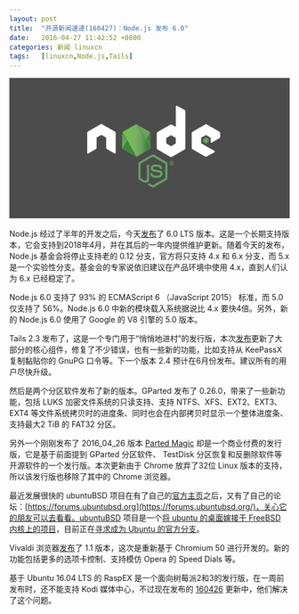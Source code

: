 ```yaml
---
layout: post
title:	"开源新闻速递(160427)：Node.js 发布 6.0"
date:	2016-04-27 11:42:52 +0800 
categories:	新闻 linuxcn 
tags:	[linuxcn,Node.js,Tails]
---
```



![](/Asserts/Images/album/201604/27/114253g3eycivmiyix5ako.png)


Node.js 经过了半年的开发之后，今天[发布](https://nodejs.org/en/blog/release/v6.0.0/)了 6.0 LTS 版本。这是一个长期支持版本，它会支持到2018年4月，并在其后的一年内提供维护更新。随着今天的发布，Node.js 基金会将停止支持老的 0.12 分支，官方将只支持 4.x 和 6.x 分支，而 5.x 是一个实验性分支。基金会的专家说依旧建议在产品环境中使用 4.x，直到人们认为 6.x 已经稳定了。


Node.js 6.0 支持了 93% 的 ECMAScript 6 （JavaScript 2015） 标准，而 5.0 仅支持了 56%。Node.js 6.0 中新的模块载入系统据说比 4.x 要快4倍。另外，新的 Node.js 6.0 使用了 Google 的 V8 引擎的 5.0 版本。


Tails 2.3 发布了，这是一个专门用于“悄悄地进村”的发行版，本次[发布](https://tails.boum.org/news/version_2.3/index.en.html)更新了大部分的核心组件，修复了不少错误，也有一些新的功能，比如支持从 KeePassX 复制黏贴你的 GnuPG 口令等。下一个版本 2.4 预计在6月份发布。建议所有的用户尽快升级。


然后是两个分区软件发布了新的版本。GParted 发布了 0.26.0，带来了一些新功能，包括 LUKS 加密文件系统的只读支持、支持 NTFS、XFS、EXT2、EXT3、EXT4 等文件系统拷贝时的进度条、同时也会在内部拷贝时显示一个整体进度条、支持最大2 TiB 的 FAT32 分区。


另外一个刚刚发布了 2016\_04\_26 版本 [Parted Magic](https://partedmagic.com/) 却是一个商业付费的发行版，它是基于前面提到 GParted 分区软件、 TestDisk 分区恢复和反删除软件等开源软件的一个发行版。本次更新由于 Chrome 放弃了32位 Linux 版本的支持，所以该发行版也移除了其中的 Chrome 浏览器。


最近发展很快的 ubuntuBSD 项目在有了自己的[官方主页](http://www.ubuntubsd.org/)之后，又有了自己的论坛：[https://forums.ubuntubsd.org](https://forums.ubuntubsd.org/)，关心它的朋友可以去看看。ubuntuBSD 项目是一个[将 ubuntu 的桌面嫁接于 FreeBSD 内核上的项目](/article-7176-1.html)，目前正在[寻求成为 Ubuntu 的官方分支](/article-7207-1.html)。


Vivaldi 浏览器[发布](https://vivaldi.net/en-US/teamblog/110-vivaldi-1-1-is-here)了 1.1 版本，这次是重新基于 Chromium 50 进行开发的。新的功能包括更多的选项卡控制、支持模仿 Opera 的 Speed Dials 等。


基于 Ubuntu 16.04 LTS 的 RaspEX 是一个面向树莓派2和3的发行版，在一周前发布时，还不能支持 Kodi 媒体中心，不过现在发布的 [160426](https://extonlinux.wordpress.com/2016/04/26/raspex-build-160426-based-on-ubuntu-16-04-with-kodi-media-center-16-0-and-fluxbox/) 更新中，他们解决了这个问题。
